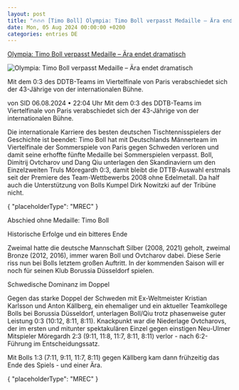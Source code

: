 ```yaml
---
layout: post
title: "🔥🔥🔥 [Timo Boll] Olympia: Timo Boll verpasst Medaille – Ära endet dramatisch"
date: Mon, 05 Aug 2024 00:00:00 +0200
categories: entries DE
---
```

[Olympia: Timo Boll verpasst Medaille – Ära endet dramatisch](https://www.sport1.de/news/olympia/2024/08/aus-gegen-schweden-bolls-karriere-endet-ohne-medaille)

![Olympia: Timo Boll verpasst Medaille – Ära endet dramatisch](https://reshape.sport1.de/c/t/db91c697-294a-497a-adb5-3180c892c42d/1200x630)

Mit dem 0:3 des DDTB-Teams im Viertelfinale von Paris verabschiedet sich der 43-Jährige von der internationalen Bühne.

von SID 06.08.2024 • 22:04 Uhr Mit dem 0:3 des DDTB-Teams im Viertelfinale von Paris verabschiedet sich der 43-Jährige von der internationalen Bühne.

Die internationale Karriere des besten deutschen Tischtennisspielers der Geschichte ist beendet: Timo Boll hat mit Deutschlands Männerteam im Viertelfinale der Sommerspiele von Paris gegen Schweden verloren und damit seine erhoffte fünfte Medaille bei Sommerspielen verpasst. Boll, Dimitrij Ovtcharov und Dang Qiu unterlagen den Skandinaviern um den Einzelzweiten Truls Möregardh 0:3, damit bleibt die DTTB-Auswahl erstmals seit der Premiere des Team-Wettbewerbs 2008 ohne Edelmetall. Da half auch die Unterstützung von Bolls Kumpel Dirk Nowitzki auf der Tribüne nicht.

{ "placeholderType": "MREC" }

Abschied ohne Medaille: Timo Boll

Historische Erfolge und ein bitteres Ende

Zweimal hatte die deutsche Mannschaft Silber (2008, 2021) geholt, zweimal Bronze (2012, 2016), immer waren Boll und Ovtcharov dabei. Diese Serie riss nun bei Bolls letztem großen Auftritt. In der kommenden Saison will er noch für seinen Klub Borussia Düsseldorf spielen.

Schwedische Dominanz im Doppel

Gegen das starke Doppel der Schweden mit Ex-Weltmeister Kristian Karlsson und Anton Källberg, ein ehemaliger und ein aktueller Teamkollege Bolls bei Borussia Düsseldorf, unterlagen Boll/Qiu trotz phasenweise guter Leistung 0:3 (10:12, 8:11, 8:11). Knackpunkt war die Niederlage Ovtcharovs, der im ersten und mitunter spektakulären Einzel gegen einstigen Neu-Ulmer Mitspieler Möregardh 2:3 (9:11, 11:8, 11:7, 8:11, 8:11) verlor - nach 6:2-Führung im Entscheidungssatz.

Mit Bolls 1:3 (7:11, 9:11, 11:7, 8:11) gegen Källberg kam dann frühzeitig das Ende des Spiels - und einer Ära.

{ "placeholderType": "MREC" }

